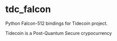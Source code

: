 # tdc_falcon

Python Falcon-512 bindings for Tidecoin project.


Tidecoin is a Post-Quantum Secure crypocurrency

